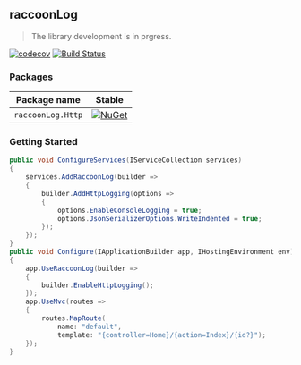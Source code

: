 
## raccoonLog
> The library development is in prgress.

[![codecov](https://codecov.io/gh/xsoheilalizadeh/raccoonLog/branch/master/graph/badge.svg)](https://codecov.io/gh/xsoheilalizadeh/raccoonLog)
[![Build Status](https://travis-ci.org/xsoheilalizadeh/raccoonLog.svg?branch=master)](https://travis-ci.org/xsoheilalizadeh/raccoonLog)

### Packages

 Package name                              | Stable                      
-------------------------------------------|-----------------------------
 `raccoonLog.Http` | [![NuGet](https://img.shields.io/nuget/v/raccoonLog.Http.svg?style=flat-square&label=nuget)](https://www.nuget.org/packages/raccoonLog.Http/) 


 ### Getting Started

```c#
public void ConfigureServices(IServiceCollection services)
{
    services.AddRaccoonLog(builder =>
    {
        builder.AddHttpLogging(options =>
        {
            options.EnableConsoleLogging = true;
            options.JsonSerializerOptions.WriteIndented = true;
        });
    });
}
public void Configure(IApplicationBuilder app, IHostingEnvironment env)
{
    app.UseRaccoonLog(builder =>
    {
        builder.EnableHttpLogging();
    });
    app.UseMvc(routes =>
    {
        routes.MapRoute(
            name: "default",
            template: "{controller=Home}/{action=Index}/{id?}");
    });
}

```


